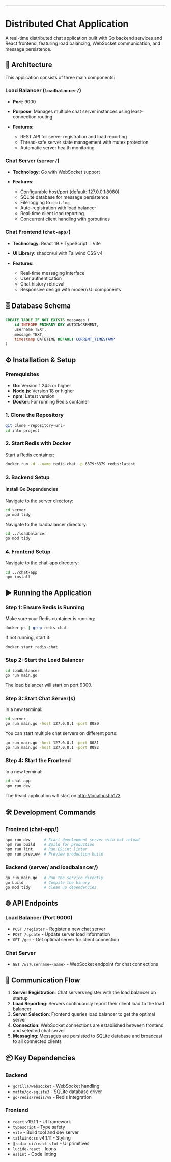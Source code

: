 ---

# Distributed Chat Application

A real-time distributed chat application built with Go backend services and React frontend, featuring load balancing, WebSocket communication, and message persistence.

## 📐 Architecture

This application consists of three main components:

### Load Balancer (`loadbalancer/`)

* **Port**: 9000
* **Purpose**: Manages multiple chat server instances using least-connection routing
* **Features**:

  * REST API for server registration and load reporting
  * Thread-safe server state management with mutex protection
  * Automatic server health monitoring

### Chat Server (`server/`)

* **Technology**: Go with WebSocket support
* **Features**:

  * Configurable host/port (default: 127.0.0.1:8080)
  * SQLite database for message persistence
  * File logging to `chat.log`
  * Auto-registration with load balancer
  * Real-time client load reporting
  * Concurrent client handling with goroutines

### Chat Frontend (`chat-app/`)

* **Technology**: React 19 + TypeScript + Vite
* **UI Library**: shadcn/ui with Tailwind CSS v4
* **Features**:

  * Real-time messaging interface
  * User authentication
  * Chat history retrieval
  * Responsive design with modern UI components

## 🗄 Database Schema

```sql
CREATE TABLE IF NOT EXISTS messages (
    id INTEGER PRIMARY KEY AUTOINCREMENT,
    username TEXT,
    message TEXT,
    timestamp DATETIME DEFAULT CURRENT_TIMESTAMP
)
```

## ⚙ Installation & Setup

### Prerequisites

* **Go**: Version 1.24.5 or higher
* **Node.js**: Version 18 or higher
* **npm**: Latest version
* **Docker**: For running Redis container

### 1. Clone the Repository

```bash
git clone <repository-url>
cd into project
```

### 2. Start Redis with Docker

Start a Redis container:

```bash
docker run -d --name redis-chat -p 6379:6379 redis:latest
```

### 3. Backend Setup

#### Install Go Dependencies

Navigate to the server directory:

```bash
cd server
go mod tidy
```

Navigate to the loadbalancer directory:

```bash
cd ../loadbalancer
go mod tidy
```

### 4. Frontend Setup

Navigate to the chat-app directory:

```bash
cd ../chat-app
npm install
```

## ▶ Running the Application

### Step 1: Ensure Redis is Running

Make sure your Redis container is running:

```bash
docker ps | grep redis-chat
```

If not running, start it:

```bash
docker start redis-chat
```

### Step 2: Start the Load Balancer

```bash
cd loadbalancer
go run main.go
```

The load balancer will start on port 9000.

### Step 3: Start Chat Server(s)

In a new terminal:

```bash
cd server
go run main.go -host 127.0.0.1 -port 8080
```

You can start multiple chat servers on different ports:

```bash
go run main.go -host 127.0.0.1 -port 8081
go run main.go -host 127.0.0.1 -port 8082
```

### Step 4: Start the Frontend

In a new terminal:

```bash
cd chat-app
npm run dev
```

The React application will start on [http://localhost:5173](http://localhost:5173)

## 🛠 Development Commands

### Frontend (chat-app/)

```bash
npm run dev      # Start development server with hot reload
npm run build    # Build for production
npm run lint     # Run ESLint linter
npm run preview  # Preview production build
```

### Backend (server/ and loadbalancer/)

```bash
go run main.go   # Run the service directly
go build         # Compile the binary
go mod tidy      # Clean up dependencies
```

## 🌐 API Endpoints

### Load Balancer (Port 9000)

* `POST /register` - Register a new chat server
* `POST /update` - Update server load information
* `GET /get` - Get optimal server for client connection

### Chat Server

* `GET /ws?username=<name>` - WebSocket endpoint for chat connections

## 🔄 Communication Flow

1. **Server Registration**: Chat servers register with the load balancer on startup
2. **Load Reporting**: Servers continuously report their client load to the load balancer
3. **Server Selection**: Frontend queries load balancer to get the optimal server
4. **Connection**: WebSocket connections are established between frontend and selected chat server
5. **Messaging**: Messages are persisted to SQLite database and broadcast to all connected clients

## 📦 Key Dependencies

### Backend

* `gorilla/websocket` - WebSocket handling
* `mattn/go-sqlite3` - SQLite database driver
* `go-redis/redis/v8` - Redis integration

### Frontend

* `react` v19.1.1 - UI framework
* `typescript` - Type safety
* `vite` - Build tool and dev server
* `tailwindcss` v4.1.11 - Styling
* `@radix-ui/react-slot` - UI primitives
* `lucide-react` - Icons
* `eslint` - Code linting
